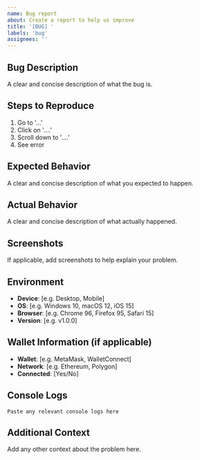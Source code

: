 ```yaml
---
name: Bug report
about: Create a report to help us improve
title: '[BUG] '
labels: 'bug'
assignees: ''
---
```


## Bug Description
A clear and concise description of what the bug is.

## Steps to Reproduce
1. Go to '...'
2. Click on '....'
3. Scroll down to '....'
4. See error

## Expected Behavior
A clear and concise description of what you expected to happen.

## Actual Behavior
A clear and concise description of what actually happened.

## Screenshots
If applicable, add screenshots to help explain your problem.

## Environment
- **Device**: [e.g. Desktop, Mobile]
- **OS**: [e.g. Windows 10, macOS 12, iOS 15]
- **Browser**: [e.g. Chrome 96, Firefox 95, Safari 15]
- **Version**: [e.g. v1.0.0]

## Wallet Information (if applicable)
- **Wallet**: [e.g. MetaMask, WalletConnect]
- **Network**: [e.g. Ethereum, Polygon]
- **Connected**: [Yes/No]

## Console Logs
```
Paste any relevant console logs here
```

## Additional Context
Add any other context about the problem here.
